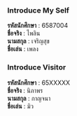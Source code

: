 ### Introduce My Self
**รหัสนักศึกษา**  : 6587004<br>
**ชื่อจริง** : ไพลิน<br>
**นามสกุล** : เจริญสุข<br>
**ชื่อเล่น** : เพลง<br>

### Introduce Visitor
**รหัสนักศึกษา**  : 65XXXXX<br>
**ชื่อจริง** : นิภาพร<br>
**นามสกุล** : กาญจนา<br>
**ชื่อเล่น** : มิว<br>